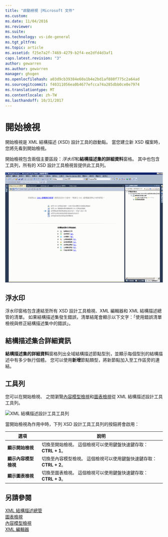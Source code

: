 ```yaml
---
title: "啟動檢視 |Microsoft 文件"
ms.custom: 
ms.date: 11/04/2016
ms.reviewer: 
ms.suite: 
ms.technology: vs-ide-general
ms.tgt_pltfrm: 
ms.topic: article
ms.assetid: f25e7a2f-7469-4279-b2f4-ee2dfd4d3af1
caps.latest.revision: "3"
author: gewarren
ms.author: gewarren
manager: ghogen
ms.openlocfilehash: a03d9cb39384e60a1b4e2bd1af880f775c2a64ad
ms.sourcegitcommit: f40311056ea0b4677efcca74a285dbb0ce0e7974
ms.translationtype: MT
ms.contentlocale: zh-TW
ms.lasthandoff: 10/31/2017
---
```

# <a name="start-view"></a>開始檢視
開始檢視是 XML 結構描述 (XSD) 設計工具的啟動點。 當您建立新 XSD 檔案時，您將先看到開始檢視。  
  
 開始檢視包含兩個主要區段：*浮水印*和**結構描述集的詳細資料**窗格。 其中也包含工具列，所有的 XSD 設計工具檢視皆提供此工具列。  
  
 ![XML 結構描述設計工具開始檢視](../xml-tools/media/xsddesigner_startview.gif "XSDDesigner_StartView")  
  
## <a name="watermark"></a>浮水印  
 浮水印窗格包含連結至所有 XSD 設計工具檢視、XML 編輯器和 XML 結構描述總管的清單。 如果結構描述集發生錯誤，清單結尾會顯示以下文字：「使用錯誤清單檢視與修正結構描述集中的錯誤」。  
  
## <a name="schema-set-details"></a>結構描述集合詳細資訊  
 **結構描述集的詳細資料**窗格列出全域結構描述節點型別，並顯示每個型別的結構描述中有多少執行個體。 您可以使用**新增**節點類型，將新節點加入至工作區旁的連結。  
  
## <a name="toolbar"></a>工具列  
 您可以在開始檢視、 之間瀏覽[內容模型檢視](../xml-tools/content-model-view.md)和[圖表檢視](../xml-tools/graph-view.md)從 XML 結構描述設計工具工具列。  
  
 ![XML 結構描述設計工具工具列](../xml-tools/media/xsdstartviewtoolbar.gif "XSDStartViewToolbar")  
  
 當開始檢視為作用中時，下列 XSD 設計工具工具列的按鈕將會啟用：  
  
|選項|說明|  
|------------|-----------------|  
|**顯示開始檢視**|切換至開始檢視。 這個檢視可以使用鍵盤快速鍵存取： **CTRL + 1**。|  
|**顯示內容模型檢視**|切換至內容模型檢視。 這個檢視可以使用鍵盤快速鍵存取： **CTRL + 2**。|  
|**顯示圖表檢視**|切換至圖表檢視。 這個檢視可以使用鍵盤快速鍵存取： **CTRL + 3**。|  
  
## <a name="see-also"></a>另請參閱  
 [XML 結構描述總管](../xml-tools/xml-schema-explorer.md)   
 [圖表檢視](../xml-tools/graph-view.md)   
 [內容模型檢視](../xml-tools/content-model-view.md)   
 [XML 編輯器](../xml-tools/xml-editor.md)